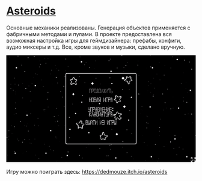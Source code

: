 # [Asteroids](https://dedmouze.itch.io/asteroids)

Основные механики реализованы. Генерация объектов применяется с фабричными методами и пулами.
В проекте предоставлена вся возможная настройка игры для геймдизайнера: префабы, конфиги, аудио миксеры и т.д.
Все, кроме звуков и музыки, сделано вручную.

![Asteroids Gameplay](https://github.com/dedmouze/Asteroids/blob/main/Recordings/Asteroids%20Gameplay%20-%20GIF.gif)

Игру можно поиграть здесь: <https://dedmouze.itch.io/asteroids>
